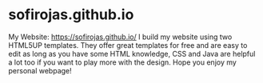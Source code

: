 # sofirojas.github.io
My Website: https://sofirojas.github.io/
I build my website using two HTML5UP templates. They offer great templates for free and are easy to edit as long as you have some HTML knowledge, CSS and Java are helpful a lot too if you want to play more with the design. Hope you enjoy my personal webpage!
